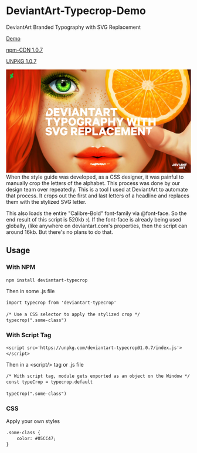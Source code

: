 # DeviantArt-Typecrop-Demo

DeviantArt Branded Typography with SVG Replacement

[Demo](https://deviantart-typecrop.web.app/)

[npm-CDN 1.0.7](https://npm-cdn.herokuapp.com/deviantart-typecrop@1.0.7/index.js)

[UNPKG 1.0.7](https://unpkg.com/deviantart-typecrop@1.0.7/index.js)

<img style='pointer-events: none' src='https://raw.githubusercontent.com/marioluevanos/DeviantArt-TypeCrop-Demo/master/preview.jpg'/>
When the style guide was developed, as a CSS designer, it was painful to manually crop the letters of the alphabet. This process was done by our design team over repeatedly. This is a tool I used at DeviantArt to automate that process.  It crops out the first and last letters of a headline and replaces them with the stylized SVG letter.  


This also loads the entire "Calibre-Bold" font-family via @font-face. So the end result of this script is 520kb :(. If the font-face is already being used globally, (like anywhere on deviantart.com's properties, then the script can around 16kb. But there's no plans to do that.

## Usage
### With NPM
```
npm install deviantart-typecrop
```
Then in some .js file
```
import typecrop from 'deviantart-typecrop'

/* Use a CSS selector to apply the stylized crop */
typecrop(".some-class")
```
### With Script Tag
```
<script src='https://unpkg.com/deviantart-typecrop@1.0.7/index.js'></script>
```
Then in a &lt;script/>  tag or .js file
```
/* With script tag, module gets exported as an object on the Window */
const typeCrop = typecrop.default

typeCrop(".some-class")
```
### CSS
Apply your own styles
```
.some-class {
	color: #05CC47;
}
```